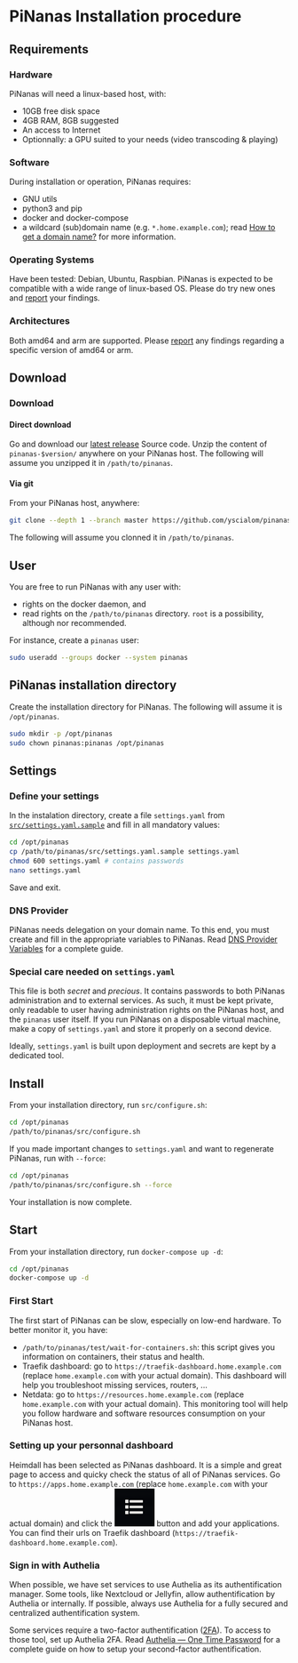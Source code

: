PiNanas Installation procedure
=============================

Requirements
------------

### Hardware

PiNanas will need a linux-based host, with:
- 10GB free disk space
- 4GB RAM, 8GB suggested
- An access to Internet
- Optionnally: a GPU suited to your needs (video transcoding & playing)

### Software

During installation or operation, PiNanas requires:
- GNU utils
- python3 and pip
- docker and docker-compose
- a wildcard (sub)domain name (e.g. `*.home.example.com`); read
[How to get a domain name?](get-a-domain-name.md "docs/get-a-domain-name.md") for more information.

### Operating Systems

Have been tested: Debian, Ubuntu, Raspbian. PiNanas is expected to be compatible with a wide range of
linux-based OS. Please do try new ones and [report](https://github.com/yscialom/pinanas/issues) your findings.

### Architectures

Both amd64 and arm are supported. Please [report](https://github.com/yscialom/pinanas/issues) any findings regarding a
specific version of amd64 or arm.


Download
--------

### Download

#### Direct download
Go and download our [latest release](https://github.com/yscialom/pinanas/releases) Source code.
Unzip the content of `pinanas-$version/` anywhere on your PiNanas host. The following will assume you unzipped it in
`/path/to/pinanas`.

#### Via git
From your PiNanas host, anywhere:
```bash
git clone --depth 1 --branch master https://github.com/yscialom/pinanas.git
```
The following will assume you clonned it in `/path/to/pinanas`.


User
----

You are free to run PiNanas with any user with:
- rights on the docker daemon, and
- read rights on the `/path/to/pinanas` directory.
`root` is a possibility, although nor recommended.

For instance, create a `pinanas` user:
```bash
sudo useradd --groups docker --system pinanas
```


PiNanas installation directory
------------------------------

Create the installation directory for PiNanas. The following will assume it is `/opt/pinanas`.
```bash
sudo mkdir -p /opt/pinanas
sudo chown pinanas:pinanas /opt/pinanas
```


Settings
--------

### Define your settings
In the instalation directory, create a file `settings.yaml` from [`src/settings.yaml.sample`](/src/settings.yaml.sample)
and fill in all mandatory values:
```bash
cd /opt/pinanas
cp /path/to/pinanas/src/settings.yaml.sample settings.yaml
chmod 600 settings.yaml # contains passwords
nano settings.yaml
```

Save and exit.

### DNS Provider
PiNanas needs delegation on your domain name. To this end, you must create and fill in the appropriate variables to
PiNanas. Read [DNS Provider Variables](dns-provider-variables.md "docs/dns-provider-variables.md") for a complete
guide.

### Special care needed on `settings.yaml`
This file is both _secret_ and _precious_. It contains passwords to both PiNanas administration and to
external services. As such, it must be kept private, only readable to user having administration rights on the PiNanas
host, and the `pinanas` user itself. If you run PiNanas on a disposable virtual machine, make a copy of `settings.yaml`
and store it properly on a second device.

Ideally, `settings.yaml` is built upon deployment and secrets are kept by a dedicated tool.


Install
-------

From your installation directory, run `src/configure.sh`:
```bash
cd /opt/pinanas
/path/to/pinanas/src/configure.sh
```
If you made important changes to `settings.yaml` and want to regenerate PiNanas, run with `--force`:
```bash
cd /opt/pinanas
/path/to/pinanas/src/configure.sh --force
```

Your installation is now complete.


Start
-----

From your installation directory, run `docker-compose up -d`:
```bash
cd /opt/pinanas
docker-compose up -d
```

### First Start

The first start of PiNanas can be slow, especially on low-end hardware. To better monitor it, you have:
- `/path/to/pinanas/test/wait-for-containers.sh`: this script gives you information on containers, their status and
  health.
- Traefik dashboard: go to `https://traefik-dashboard.home.example.com` (replace `home.example.com` with your actual
domain). This dashboard will help you troubleshoot missing services, routers, ...
- Netdata: go to `https://resources.home.example.com` (replace `home.example.com` with your actual domain). This
monitoring tool will help you follow hardware and software resources consumption on your PiNanas host.

### Setting up your personnal dashboard

Heimdall has been selected as PiNanas dashboard. It is a simple and great page to access and quicky check the status
of all of PiNanas services. Go to `https://apps.home.example.com` (replace `home.example.com` with your actual domain)
and click the ![Haimdall Application List button](res/heimdall-application-list.png) button and add your applications. You can find their urls on Traefik dashboard (`https://traefik-dashboard.home.example.com`).

### Sign in with Authelia

When possible, we have set services to use Authelia as its authentification manager. Some tools, like Nextcloud or
Jellyfin, allow authentification by Authelia or internally. If possible, always use Authelia for a fully secured and
centralized authentification system.

Some services require a two-factor authentification
([2FA](https://en.wikipedia.org/wiki/Multi-factor_authentication "Wikipedia — Multi-factor authentication")). To
access to those tool, set up Authelia 2FA. Read
[Authelia — One Time Password](https://www.authelia.com/overview/authentication/one-time-password/) for a complete
guide on how to setup your second-factor authentification.
